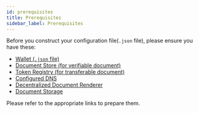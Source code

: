 ```yaml
---
id: prerequisites
title: Prerequisites
sidebar_label: Prerequisites
---
```


Before you construct your configuration file(`.json` file), please ensure you have these:

- [Wallet (`.json` file)](https://www.openattestation.com/docs/integrator-section/verifiable-document/ethereum/wallet)
- [Document Store (for verifiable document)](https://www.openattestation.com/docs/integrator-section/verifiable-document/ethereum/document-store)
- [Token Registry (for transferable document)](https://www.openattestation.com/docs/integrator-section/transferable-record/token-registry)
- [Configured DNS](https://www.openattestation.com/docs/developer-section/quickstart/configure-dns)
- [Decentralized Document Renderer](https://www.openattestation.com/docs/developer-section/quickstart/create-custom-renderer)
- [Document Storage](/docs/appendix/infrastructure-template#storage)

Please refer to the appropriate links to prepare them.
